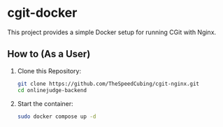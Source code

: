 # cgit-docker

This project provides a simple Docker setup for running CGit with Nginx.

## How to (As a User)

1. Clone this Repository:

    ```bash
    git clone https://github.com/TheSpeedCubing/cgit-nginx.git
    cd onlinejudge-backend
    ```

2. Start the container:

    ```bash
    sudo docker compose up -d
    ```
